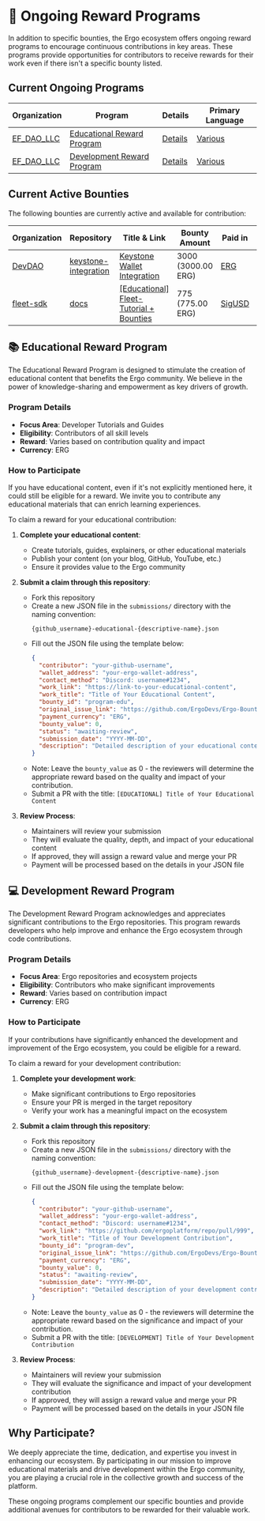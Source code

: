 # 🔄 Ongoing Reward Programs

In addition to specific bounties, the Ergo ecosystem offers ongoing reward programs to encourage continuous contributions in key areas. These programs provide opportunities for contributors to receive rewards for their work even if there isn't a specific bounty listed.

## Current Ongoing Programs

<!-- BEGIN_ONGOING_PROGRAMS_TABLE -->
| Organization | Program | Details | Primary Language |
|-------------|---------|---------|------------------|
| [EF_DAO_LLC](by_org/ef_dao_llc.md) | [Educational Reward Program](#-educational-reward-program) | [Details](#-educational-reward-program) | [Various](by_language/various.md) |
| [EF_DAO_LLC](by_org/ef_dao_llc.md) | [Development Reward Program](#-development-reward-program) | [Details](#-development-reward-program) | [Various](by_language/various.md) |
<!-- END_ONGOING_PROGRAMS_TABLE -->

## Current Active Bounties

<!-- BEGIN_ACTIVE_BOUNTIES_TABLE -->
The following bounties are currently active and available for contribution:

| Organization | Repository | Title & Link | Bounty Amount | Paid in | Primary Language | Reserve |
|--------------|------------|--------------|--------------|---------|------------------|---------|
| [DevDAO](../data/by_org/devdao.md) | [keystone-integration](https://github.com/DevDAO/keystone-integration) | [Keystone Wallet Integration](https://discord.com/channels/668903786361651200/669989266478202917/1344310506277830697) | 3000 (3000.00 ERG) | [ERG](../data/by_currency/erg.md) | [Various](../data/by_language/various.md) | [<kbd>Reserve</kbd>](https://github.com/DevDAO/keystone-integration/issues/new?title=Reservation:%20Keystone%20Wallet%20Integration&body=%23%20Bounty%20Reservation%0A%0A%2A%2ATitle%3A%2A%2A%20Keystone%20Wallet%20Integration%0A%2A%2ABounty%20Link%3A%2A%2A%20https%3A%2F%2Fdiscord.com%2Fchannels%2F668903786361651200%2F669989266478202917%2F1344310506277830697%0A%2A%2AValue%3A%2A%2A%203000%20ERG%0A%0A%23%23%20Developer%20Information%0A%0A%2A%2AGitHub%20Username%3A%2A%2A%20%5BYour%20GitHub%20Username%5D%0A%2A%2ADiscord%20Username%20(optional)%3A%2A%2A%20%5BYour%20Discord%20handle%20for%20any%20questions%5D%0A%0A%23%23%20Development%20Plan%0A%0APlease%20share%20a%20brief%20overview%20of%3A%0A%0A-%20Your%20approach%20to%20implementing%20this%20bounty%0A-%20Estimated%20timeframe%20for%20completion%0A-%20Any%20questions%20you%20have%20about%20the%20requirements%0A%0A%2A%2ANote%3A%2A%2A%20By%20submitting%20this%20reservation%2C%20you%20are%20committing%20to%20working%20on%20this%20bounty.%20If%20you%20later%20decide%20not%20to%20proceed%2C%20please%20close%20this%20issue%20so%20others%20can%20work%20on%20it.) |
| [fleet-sdk](../data/by_org/fleet-sdk.md) | [docs](https://github.com/fleet-sdk/docs) | [[Educational] Fleet-Tutorial + Bounties](https://github.com/fleet-sdk/docs/issues/8) | 775 (775.00 ERG) | [SigUSD](../data/by_currency/sigusd.md) | [Various](../data/by_language/various.md) | [<kbd>Reserve</kbd>](https://github.com/fleet-sdk/docs/issues/new?title=Reservation:%20%5BEducational%5D%20Fleet-Tutorial%20%2B%20Bounties&body=%23%20Bounty%20Reservation%0A%0A%2A%2ATitle%3A%2A%2A%20%5BEducational%5D%20Fleet-Tutorial%20%2B%20Bounties%0A%2A%2ABounty%20Link%3A%2A%2A%20https%3A%2F%2Fgithub.com%2Ffleet-sdk%2Fdocs%2Fissues%2F8%0A%2A%2AValue%3A%2A%2A%20775%20SigUSD%0A%0A%23%23%20Developer%20Information%0A%0A%2A%2AGitHub%20Username%3A%2A%2A%20%5BYour%20GitHub%20Username%5D%0A%2A%2ADiscord%20Username%20(optional)%3A%2A%2A%20%5BYour%20Discord%20handle%20for%20any%20questions%5D%0A%0A%23%23%20Development%20Plan%0A%0APlease%20share%20a%20brief%20overview%20of%3A%0A%0A-%20Your%20approach%20to%20implementing%20this%20bounty%0A-%20Estimated%20timeframe%20for%20completion%0A-%20Any%20questions%20you%20have%20about%20the%20requirements%0A%0A%2A%2ANote%3A%2A%2A%20By%20submitting%20this%20reservation%2C%20you%20are%20committing%20to%20working%20on%20this%20bounty.%20If%20you%20later%20decide%20not%20to%20proceed%2C%20please%20close%20this%20issue%20so%20others%20can%20work%20on%20it.) |
<!-- END_ACTIVE_BOUNTIES_TABLE -->


## 📚 Educational Reward Program

The Educational Reward Program is designed to stimulate the creation of educational content that benefits the Ergo community. We believe in the power of knowledge-sharing and empowerment as key drivers of growth.

### Program Details

- **Focus Area**: Developer Tutorials and Guides
- **Eligibility**: Contributors of all skill levels
- **Reward**: Varies based on contribution quality and impact
- **Currency**: ERG

### How to Participate

If you have educational content, even if it's not explicitly mentioned here, it could still be eligible for a reward. We invite you to contribute any educational materials that can enrich learning experiences.

To claim a reward for your educational contribution:

1. **Complete your educational content**:
   - Create tutorials, guides, explainers, or other educational materials
   - Publish your content (on your blog, GitHub, YouTube, etc.)
   - Ensure it provides value to the Ergo community

2. **Submit a claim through this repository**:
   - Fork this repository
   - Create a new JSON file in the `submissions/` directory with the naming convention:
     ```
     {github_username}-educational-{descriptive-name}.json
     ```
   - Fill out the JSON file using the template below:
     ```json
     {
       "contributor": "your-github-username",
       "wallet_address": "your-ergo-wallet-address",
       "contact_method": "Discord: username#1234",
       "work_link": "https://link-to-your-educational-content",
       "work_title": "Title of Your Educational Content",
       "bounty_id": "program-edu",
       "original_issue_link": "https://github.com/ErgoDevs/Ergo-Bounties/blob/main/docs/ongoing-programs.md",
       "payment_currency": "ERG",
       "bounty_value": 0,
       "status": "awaiting-review",
       "submission_date": "YYYY-MM-DD",
       "description": "Detailed description of your educational content and its value to the Ergo community."
     }
     ```
   - Note: Leave the `bounty_value` as 0 - the reviewers will determine the appropriate reward based on the quality and impact of your contribution.
   - Submit a PR with the title: `[EDUCATIONAL] Title of Your Educational Content`

3. **Review Process**:
   - Maintainers will review your submission
   - They will evaluate the quality, depth, and impact of your educational content
   - If approved, they will assign a reward value and merge your PR
   - Payment will be processed based on the details in your JSON file

## 💻 Development Reward Program

The Development Reward Program acknowledges and appreciates significant contributions to the Ergo repositories. This program rewards developers who help improve and enhance the Ergo ecosystem through code contributions.

### Program Details

- **Focus Area**: Ergo repositories and ecosystem projects
- **Eligibility**: Contributors who make significant improvements
- **Reward**: Varies based on contribution impact
- **Currency**: ERG

### How to Participate

If your contributions have significantly enhanced the development and improvement of the Ergo ecosystem, you could be eligible for a reward.

To claim a reward for your development contribution:

1. **Complete your development work**:
   - Make significant contributions to Ergo repositories
   - Ensure your PR is merged in the target repository
   - Verify your work has a meaningful impact on the ecosystem

2. **Submit a claim through this repository**:
   - Fork this repository
   - Create a new JSON file in the `submissions/` directory with the naming convention:
     ```
     {github_username}-development-{descriptive-name}.json
     ```
   - Fill out the JSON file using the template below:
     ```json
     {
       "contributor": "your-github-username",
       "wallet_address": "your-ergo-wallet-address",
       "contact_method": "Discord: username#1234",
       "work_link": "https://github.com/ergoplatform/repo/pull/999",
       "work_title": "Title of Your Development Contribution",
       "bounty_id": "program-dev",
       "original_issue_link": "https://github.com/ErgoDevs/Ergo-Bounties/blob/main/docs/ongoing-programs.md",
       "payment_currency": "ERG",
       "bounty_value": 0,
       "status": "awaiting-review",
       "submission_date": "YYYY-MM-DD",
       "description": "Detailed description of your development contribution, its impact, and why it deserves a reward."
     }
     ```
   - Note: Leave the `bounty_value` as 0 - the reviewers will determine the appropriate reward based on the significance and impact of your contribution.
   - Submit a PR with the title: `[DEVELOPMENT] Title of Your Development Contribution`

3. **Review Process**:
   - Maintainers will review your submission
   - They will evaluate the significance and impact of your development contribution
   - If approved, they will assign a reward value and merge your PR
   - Payment will be processed based on the details in your JSON file

## Why Participate?

We deeply appreciate the time, dedication, and expertise you invest in enhancing our ecosystem. By participating in our mission to improve educational materials and drive development within the Ergo community, you are playing a crucial role in the collective growth and success of the platform.

These ongoing programs complement our specific bounties and provide additional avenues for contributors to be rewarded for their valuable work.
